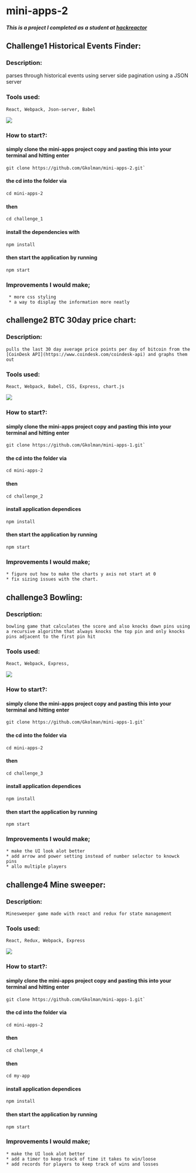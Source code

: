 # mini-apps-2

##### This is a project I completed as a student at [hackreactor](http://hackreactor.com)

## Challenge1 Historical Events Finder:

### Description:
   parses through historical events using server side pagination using a JSON server

### Tools used:
    React, Webpack, Json-server, Babel

  ![](/images/historicalEvents.gif)

### How to start?:
####  simply clone the mini-apps project copy and pasting this into your terminal and hitting enter
    git clone https://github.com/Gkolman/mini-apps-2.git`

#### the cd into the folder via
    cd mini-apps-2
#### then
    cd challenge_1

#### install the dependencies with
    npm install

#### then start the application by running
    npm start

 ### Improvements I would make;
     * more css styling
     * a way to display the information more neatly

## challenge2 BTC 30day price chart:

### Description:
    pulls the last 30 day average price points per day of bitcoin from the [CoinDesk API](https://www.coindesk.com/coindesk-api) and graphs them out

### Tools used:
    React, Webpack, Babel, CSS, Express, chart.js

  ![](/images/btcGraph.png)

### How to start?:
####  simply clone the mini-apps project copy and pasting this into your terminal and hitting enter
    git clone https://github.com/Gkolman/mini-apps-1.git`

#### the cd into the folder via
    cd mini-apps-2
#### then
    cd challenge_2
#### install application dependices
    npm install

#### then start the application by running
    npm start
### Improvements I would make;

    * figure out how to make the charts y axis not start at 0
    * fix sizing issues with the chart.


## challenge3 Bowling:

### Description:
    bowling game that calculates the score and also knocks down pins using a recursive algorithm that always knocks the top pin and only knocks pins adjacent to the first pin hit

### Tools used:
    React, Webpack, Express,

  ![](/images/bowling.gif)

### How to start?:
####  simply clone the mini-apps project copy and pasting this into your terminal and hitting enter
    git clone https://github.com/Gkolman/mini-apps-1.git`

#### the cd into the folder via
    cd mini-apps-2
#### then
    cd challenge_3
#### install application dependices
    npm install

#### then start the application by running
    npm start

### Improvements I would make;

    * make the UI look alot better
    * add arrow and power setting instead of number selector to knowck pins
    * allo multiple players


## challenge4 Mine sweeper:

### Description:
    Minesweeper game made with react and redux for state management

### Tools used:
    React, Redux, Webpack, Express

  ![](/images/mineSweeper.gif)

### How to start?:
####  simply clone the mini-apps project copy and pasting this into your terminal and hitting enter
    git clone https://github.com/Gkolman/mini-apps-1.git`

#### the cd into the folder via
    cd mini-apps-2
#### then
    cd challenge_4
#### then
    cd my-app
#### install application dependices
    npm install
#### then start the application by running
    npm start
### Improvements I would make;
    * make the UI look alot better
    * add a timer to keep track of time it takes to win/loose
    * add records for players to keep track of wins and losses